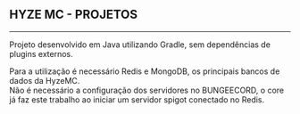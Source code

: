 <h2><strong>
HYZE MC - PROJETOS
</strong></h2>
<hr>
<p>Projeto desenvolvido em Java utilizando Gradle, sem dependências de plugins externos.</p>
<p>Para a utilização é necessário Redis e MongoDB, os principais bancos de dados da HyzeMC.<br> Não é necessário a configuração dos servidores no BUNGEECORD, o core já faz este trabalho ao iniciar um servidor spigot conectado no Redis.</p>